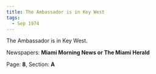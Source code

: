 ```yaml
---  
title: The Ambassador is in Key West  
tags:  
  - Sep 1974  
---  
```

  
The Ambassador is in Key West.  
  
Newspapers: **Miami Morning News or The Miami Herald**  
  
Page: **8**, Section: **A** 
